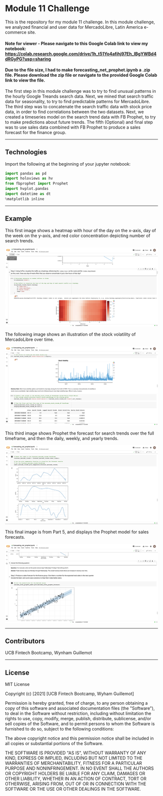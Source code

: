 # Module 11 Challenge

This is the repository for my module 11 challenge. In this module challenge, we analyzed financial and user data for MercadoLibre, Latin America e-commerce site.

#### Note for viewer - Please navigate to this Google Colab link to view my notebook: https://colab.research.google.com/drive/1h_t51Yo4afihj97Eh_lBgYWBd4dRGyPG?usp=sharing
#### Due to the file size, I had to make forecasting_net_prophet.ipynb a .zip file. Please download the zip file or navigate to the provided Google Colab link to view the file. 

The first step in this module challenge was to try to find unusual patterns in the hourly Google Treands search data. Next, we mined that search traffic data for seasonality, to try to find predictable patterns for MercadoLibre. The third step was to concatenate the search traffic data with stock price data, in order to find correlations between the two datasets. Next, we created a timeseries model on the search trend data with FB Prophet, to try to make predictions about future trends. The fifth (Optional) and final step was to use sales data combined with FB Prophet to produce a sales forecast for the finance group.

---

## Technologies

Import the following at the beginning of your jupyter notebook:

```python
import pandas as pd
import holoviews as hv
from fbprophet import Prophet
import hvplot.pandas
import datetime as dt
%matplotlib inline
```

---

## Example

This first image shows a heatmap with hour of the day on the x-axis, day of the week on the y-axis, and red color concentration depicting number of search trends.

![mercado_prophet1.png](mercado_prophet1.png)

The following image shows an illustration of the stock volatility of MercadoLibre over time.

![mercado_prophet2.png](mercado_prophet2.png)

This third image shows Prophet the forecast for search trends over the full timeframe, and then the daily, weekly, and yearly trends. 

![mercado_prophet3.png](mercado_prophet3.png)

This final image is from Part 5, and displays the Prophet model for sales forecasts.

![mercado_prophet4.png](mercado_prophet4.png)


---

## Contributors

UCB Fintech Bootcamp, Wynham Guillemot 

---

## License

MIT License

Copyright (c) [2021] [UCB Fintech Bootcamp, Wyham Guillemot]

Permission is hereby granted, free of charge, to any person obtaining a copy
of this software and associated documentation files (the "Software"), to deal
in the Software without restriction, including without limitation the rights
to use, copy, modify, merge, publish, distribute, sublicense, and/or sell
copies of the Software, and to permit persons to whom the Software is
furnished to do so, subject to the following conditions:

The above copyright notice and this permission notice shall be included in all
copies or substantial portions of the Software.

THE SOFTWARE IS PROVIDED "AS IS", WITHOUT WARRANTY OF ANY KIND, EXPRESS OR
IMPLIED, INCLUDING BUT NOT LIMITED TO THE WARRANTIES OF MERCHANTABILITY,
FITNESS FOR A PARTICULAR PURPOSE AND NONINFRINGEMENT. IN NO EVENT SHALL THE
AUTHORS OR COPYRIGHT HOLDERS BE LIABLE FOR ANY CLAIM, DAMAGES OR OTHER
LIABILITY, WHETHER IN AN ACTION OF CONTRACT, TORT OR OTHERWISE, ARISING FROM,
OUT OF OR IN CONNECTION WITH THE SOFTWARE OR THE USE OR OTHER DEALINGS IN THE
SOFTWARE.
